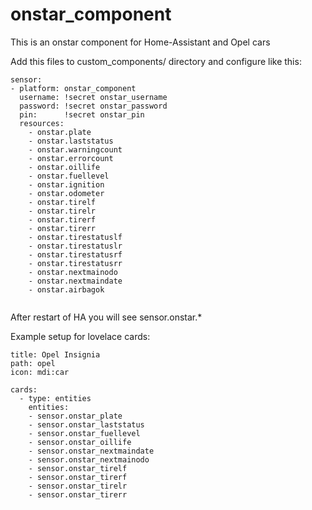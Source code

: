 # onstar_component
This is an onstar component for Home-Assistant and Opel cars

Add this files to custom_components/ directory and configure like this:

```
sensor:
- platform: onstar_component
  username: !secret onstar_username
  password: !secret onstar_password
  pin:      !secret onstar_pin
  resources:
    - onstar.plate
    - onstar.laststatus
    - onstar.warningcount
    - onstar.errorcount
    - onstar.oillife
    - onstar.fuellevel
    - onstar.ignition
    - onstar.odometer
    - onstar.tirelf
    - onstar.tirelr
    - onstar.tirerf
    - onstar.tirerr
    - onstar.tirestatuslf
    - onstar.tirestatuslr
    - onstar.tirestatusrf
    - onstar.tirestatusrr
    - onstar.nextmainodo
    - onstar.nextmaindate
    - onstar.airbagok


```

After restart of HA you will see sensor.onstar.\* 


Example setup for lovelace cards:

```
title: Opel Insignia
path: opel
icon: mdi:car 

cards:
  - type: entities
    entities:
    - sensor.onstar_plate
    - sensor.onstar_laststatus
    - sensor.onstar_fuellevel
    - sensor.onstar_oillife
    - sensor.onstar_nextmaindate
    - sensor.onstar_nextmainodo
    - sensor.onstar_tirelf
    - sensor.onstar_tirerf
    - sensor.onstar_tirelr
    - sensor.onstar_tirerr
```
